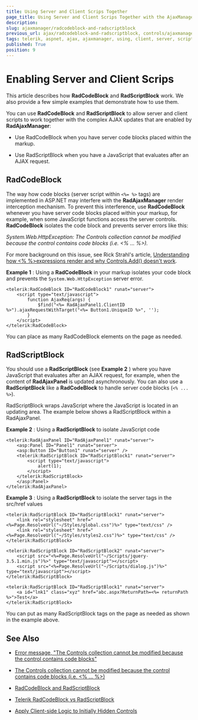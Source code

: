 ```yaml
---
title: Using Server and Client Scrips Together 
page_title: Using Server and Client Scrips Together with the AjaxManager
description: 
slug: ajaxmanager/radcodeblock-and-radscriptblock
previous_url: ajax/radcodeblock-and-radscriptblock, controls/ajaxmanager/radcodeblock-and-radscriptblock
tags: telerik, aspnet, ajax, ajaxmanager, using, client, server, scripts, together, radcodeblock, radscriptblock
published: True
position: 9
---
```


# Enabling Server and Client Scrips

This article describes how **RadCodeBlock** and **RadScriptBlock** work. We also provide a few simple examples that demonstrate how to use them.

You can use **RadCodeBlock** and **RadScriptBlock** to allow server and client scripts to work together with the complex AJAX updates that are enabled by **RadAjaxManager**:

* Use RadCodeBlock when you have server code blocks placed within the markup.

* Use RadScriptBlock when you have a JavaScript that evaluates after an AJAX request.

## RadCodeBlock

The way how code blocks (server script within `<%= %>` tags) are implemented in ASP.NET may interfere with the **RadAjaxManager** render interception mechanism. To prevent this interference, use **RadCodeBlock** whenever you have server code blocks placed within your markup, for example, when some JavaScript functions access the server controls. **RadCodeBlock** isolates the code block and prevents server errors like this:

*System.Web.HttpException: The Controls collection cannot be modified because the control contains code blocks (i.e. <% ... %>).*

For more background on this issue, see Rick Strahl's article, [Understanding how <% %>expressions render and why Controls.Add() doesn't work](http://www.west-wind.com/WebLog/posts/6148.aspx).

**Example 1** : Using a **RadCodeBlock** in your markup isolates your code block and prevents the `System.Web.HttpException` server error.

````ASP.NET
<telerik:RadCodeBlock ID="RadCodeBlock1" runat="server">
	<script type="text/javascript">
	    function AjaxReq(args) {
	        $find("<%= RadAjaxPanel1.ClientID %>").ajaxRequestWithTarget("<%= Button1.UniqueID %>", '');
	    }
	</script>
</telerik:RadCodeBlock>
````

You can place as many RadCodeBlock elements on the page as needed.

## RadScriptBlock

You should use a **RadScriptBlock** (see **Example 2** ) where you have JavaScript that evaluates after an AJAX request, for example, when the content of **RadAjaxPanel** is updated asynchronously. You can also use a **RadScriptBlock** like a **RadCodeBlock** to handle server code blocks (`<% ... %>`).

RadScriptBlock wraps JavaScript where the JavaScript is located in an updating area. The example below shows a RadScriptBlock within a RadAjaxPanel.

**Example 2** : Using a **RadScriptBlock** to isolate JavaScript code

````ASP.NET
<telerik:RadAjaxPanel ID="RadAjaxPanel1" runat="server">
	<asp:Panel ID="Panel1" runat="server">
	<asp:Button ID="Button1" runat="server" />
	<telerik:RadScriptBlock ID="RadScriptBlock1" runat="server">
		<script type="text/javascript">
		    alert(1);            
		</script>
	</telerik:RadScriptBlock>
	</asp:Panel>
</telerik:RadAjaxPanel>
````

**Example 3** : Using a **RadScriptBlock** to isolate the server tags in the src/href values

````ASP.NET
<telerik:RadScriptBlock ID="RadScriptBlock1" runat="server">
	<link rel="stylesheet" href="<%=Page.ResolveUrl("~/Styles/global.css")%>" type="text/css" />
	<link rel="stylesheet" href="<%=Page.ResolveUrl("~/Styles/styles2.css")%>" type="text/css" />
</telerik:RadScriptBlock>
 
<telerik:RadScriptBlock ID="RadScriptBlock2" runat="server">
	<script src="<%=Page.ResolveUrl("~/Scripts/jquery-3.5.1.min.js")%>" type="text/javascript"></script>
	<script src="<%=Page.ResolveUrl("~/Scripts/dialog.js")%>" type="text/javascript"></script>
</telerik:RadScriptBlock>

<telerik:RadScriptBlock ID="RadScriptBlock1" runat="server">
	<a id="lnk1" class="xyz" href="abc.aspx?ReturnPath=<%= returnPath %>">Test</a>
</telerik:RadScriptBlock>
````

You can put as many RadScriptBlock tags on the page as needed as shown in the example above. 


## See Also

* [Error message, "The Controls collection cannot be modified because the control contains code blocks"](https://docs.telerik.com/devtools/aspnet-ajax/general-information/troubleshooting/general-troubleshooting#error-message-the-controls-collection-cannot-be-modified-because-the-control-contains-code-blocks)

* [The Controls collection cannot be modified because the control contains code blocks (i.e. <% ... %>)](https://www.telerik.com/forums/232173-the-controls-collection-cannot-be-modified-because-the-control-contains-code-blocks-i-e-lt-gt)

* [RadCodeBlock and RadScriptBlock](https://www.telerik.com/forums/radcodeblock-and-radscriptblock)

* [Telerik RadCodeBlock vs RadScriptBlock](https://www.inalign.com/sitefinity/telerik-radcodeblock-vs-radscriptblock)

* [Apply Client-side Logic to Initially Hidden Controls](https://www.telerik.com/support/kb/aspnet-ajax/details/apply-client-side-logic-to-initially-hidden-controls)


